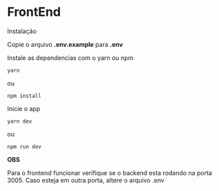 # FrontEnd

Instalação

Copie o arquivo **.env.example** para **.env**

Instale as dependencias com o yarn ou npm

``yarn``

ou

``npm install``


Inicie o app

``yarn dev``

ou

``npm run dev``

**OBS**

Para o frontend funcionar verifique se o backend esta rodando na porta 3005.
Caso esteja em outra porta, altere o arquivo .env


